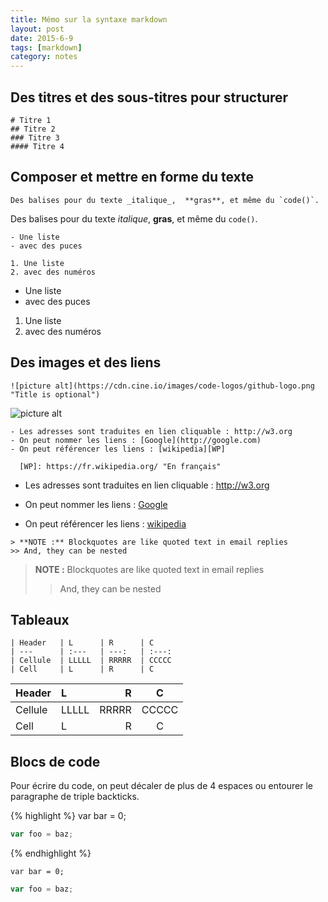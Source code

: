 ```yaml
---
title: Mémo sur la syntaxe markdown
layout: post
date: 2015-6-9
tags: [markdown]
category: notes
---
```


## Des titres et des sous-titres pour structurer

```
# Titre 1
## Titre 2
### Titre 3 
#### Titre 4
```

## Composer et mettre en forme du texte

```
Des balises pour du texte _italique_,  **gras**, et même du `code()`.
```

Des balises pour du texte _italique_,  **gras**, et même du `code()`.

```
- Une liste
- avec des puces

1. Une liste
2. avec des numéros
```

- Une liste
- avec des puces

1. Une liste
2. avec des numéros

## Des images et des liens

```
![picture alt](https://cdn.cine.io/images/code-logos/github-logo.png "Title is optional")    
```

![picture alt](https://cdn.cine.io/images/code-logos/github-logo.png "Title is optional")    

```
- Les adresses sont traduites en lien cliquable : http://w3.org
- On peut nommer les liens : [Google](http://google.com)
- On peut référencer les liens : [wikipedia][WP]

  [WP]: https://fr.wikipedia.org/ "En français"
```

- Les adresses sont traduites en lien cliquable : http://w3.org
- On peut nommer les liens : [Google](http://google.com)
- On peut référencer les liens : [wikipedia][WP]

  [WP]: https://fr.wikipedia.org/ "En français"

```
> **NOTE :** Blockquotes are like quoted text in email replies
>> And, they can be nested
```

> **NOTE :** Blockquotes are like quoted text in email replies
>> And, they can be nested


## Tableaux

```
| Header   | L      | R      | C
| ---      | :---   | ---:   | :---:
| Cellule  | LLLLL  | RRRRR  | CCCCC
| Cell     | L      | R      | C
```

| Header   | L      | R      | C
| ---      | :---   | ---:   | :---:
| Cellule  | LLLLL  | RRRRR  | CCCCC
| Cell     | L      | R      | C


## Blocs de code


Pour écrire du code, on peut décaler de plus de 4 espaces ou entourer le
paragraphe de triple backticks.

{% highlight %}
    var bar = 0;

```javascript
var foo = baz;
```
{% endhighlight %}

    var bar = 0;

```javascript
var foo = baz;
```


<!--
### MathJax
 
You can include **LaTex** expressions to render the *Gamma function* satisfying $\Gamma(n) = (n-1)!\quad\forall
n\in\mathbb N$ is via through the Euler integral

$$
\Gamma(z) = \int_0^\infty t^{z-1}e^{-t}dt\,.
$$

-->
